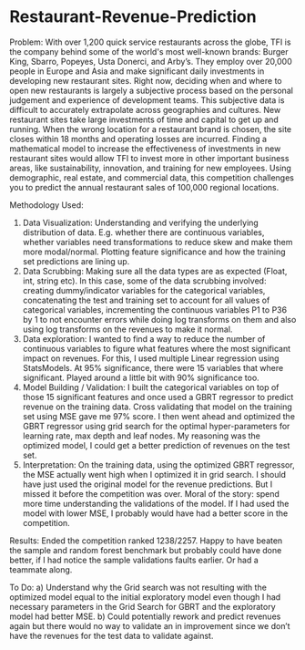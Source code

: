 # Restaurant-Revenue-Prediction
Problem: With over 1,200 quick service restaurants across the globe, TFI is the company behind some of the world's most   well-known brands: Burger King, Sbarro, Popeyes, Usta Donerci, and Arby’s. They employ over 20,000 people in   Europe and Asia and make significant daily investments in developing new restaurant sites.  Right now, deciding when and where to open new restaurants is largely a subjective process based on the   personal judgement and experience of development teams. This subjective data is difficult to accurately   extrapolate across geographies and cultures.   New restaurant sites take large investments of time and capital to get up and running. When the wrong location   for a restaurant brand is chosen, the site closes within 18 months and operating losses are incurred.   Finding a mathematical model to increase the effectiveness of investments in new restaurant sites would allow   TFI to invest more in other important business areas, like sustainability, innovation, and training for new   employees. Using demographic, real estate, and commercial data, this competition challenges you to predict the   annual restaurant sales of 100,000 regional locations.

Methodology Used:
1) Data Visualization: Understanding and verifying the underlying distribution of data. E.g. whether there are continuous variables, whether variables need transformations to reduce skew and make them more modal/normal. Plotting feature significance and how the training set predictions are lining up. 
2) Data Scrubbing: Making sure all the data types are as expected (Float, int, string etc). In this case, some of the data scrubbing involved: creating dummy/indicator variables for the categorical variables, concatenating the test and training set to account for all values of categorical variables, incrementing the continuous variables P1 to P36 by 1 to not encounter errors while doing log transforms on them and also using log transforms on the revenues to make it normal.
3) Data exploration: I wanted to find a way to reduce the number of continuous variables to figure what features where the most significant impact on revenues. For this, I used multiple Linear regression using StatsModels. At 95% significance, there were 15 variables that where significant. Played around a little bit with 90% significance too.
4) Model Building / Validation: I built the categorical variables on top of those 15 significant features and once used a GBRT regressor to predict revenue on the training data. Cross validating that model on the training set using MSE gave me 97% score. I then went ahead and optimized the GBRT regressor using grid search for the optimal hyper-parameters for learning rate, max depth and leaf nodes. My reasoning was the optimized model, I could get a better prediction of revenues on the test set.
5) Interpretation: On the training data, using the optimized GBRT regressor, the MSE actually went high when I optimized it in grid search. I should have just used the original model for the revenue predictions. But I missed it before the competition was over. Moral of the story: spend more time understanding the validations of the model. If I had used the model with lower MSE, I probably would have had a better score in the competition.

Results:
Ended the competition ranked 1238/2257. Happy to have beaten the sample and random forest benchmark but probably could have done better, if I had notice the sample validations faults earlier. Or had a teammate along.

To Do:
a) Understand why the Grid search was not resulting with the optimized model equal to the initial exploratory model even though I had necessary parameters in the Grid Search for GBRT and the exploratory model had better MSE.
b) Could potentially rework and predict revenues again but there would no way to validate an in improvement since we don’t have the revenues for the test data to validate against.

